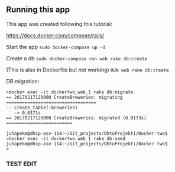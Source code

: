 ## Running this app

This app ẃas created following this tutorial:

https://docs.docker.com/compose/rails/

Start the app
`sudo docker-compose up -d`

Create a db
`sudo docker-compose run web rake db:create`

(This is also in Dockerfile but not working)
`RUN web rake db:create`

DB migration:
```
>docker exec -it dockertwo_web_1 rake db:migrate
== 20170217120000 CreateBreweries: migrating ==================================
-- create_table(:breweries)
   -> 0.0171s
== 20170217120000 CreateBreweries: migrated (0.0173s) =========================

juhapekm@dhcp-asv-114:~/Git_projects/OhtuProjekti/Docker-two$ 
>docker exec -it dockertwo_web_1 rake db:seed
juhapekm@dhcp-asv-114:~/Git_projects/OhtuProjekti/Docker-two$ 
>

```

### TEST EDIT
